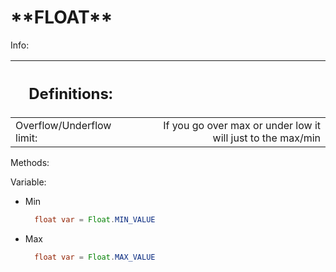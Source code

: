<h1> **FLOAT** </h1>

Info:

| <h2>Definitions:</h2>     |     |                                                             |
| ------------------------- | --- | ----------------------------------------------------------: |
| Overflow/Underflow limit: |     | If you go over max or under low it will just to the max/min |

Methods:

Variable:

- Min
  ```java
    float var = Float.MIN_VALUE
  ```
- Max
  ```java
    float var = Float.MAX_VALUE
  ```
